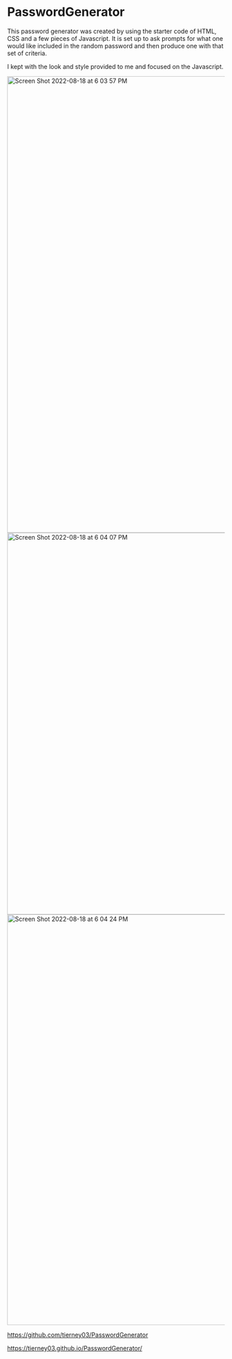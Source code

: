 # PasswordGenerator

This password generator was created by using the starter code of HTML, CSS and a few pieces of Javascript. It is set up to ask prompts for what one would like included in the random password and then produce one with that set of criteria.

I kept with the look and style provided to me and focused on the Javascript.


<img width="1057" alt="Screen Shot 2022-08-18 at 6 03 57 PM" src="https://user-images.githubusercontent.com/107188552/185510157-9a14dd57-9cc9-40b2-a2d7-3f0d4de6c3b6.png">


<img width="884" alt="Screen Shot 2022-08-18 at 6 04 07 PM" src="https://user-images.githubusercontent.com/107188552/185510232-f97b3335-0be0-41b2-b07b-b60d1c071854.png">


<img width="951" alt="Screen Shot 2022-08-18 at 6 04 24 PM" src="https://user-images.githubusercontent.com/107188552/185510259-e2be838d-edd2-4870-b873-7530788322e4.png">



https://github.com/tierney03/PasswordGenerator

https://tierney03.github.io/PasswordGenerator/
